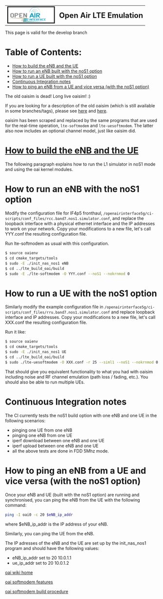 <table style="border-collapse: collapse; border: none;">
  <tr style="border-collapse: collapse; border: none;">
    <td style="border-collapse: collapse; border: none;">
      <a href="http://www.openairinterface.org/">
         <img src="./images/oai_final_logo.png" alt="" border=3 height=50 width=150>
         </img>
      </a>
    </td>
    <td style="border-collapse: collapse; border: none; vertical-align: center;">
      <b><font size = "5">Open Air LTE Emulation</font></b>
    </td>
  </tr>
</table>

This page is valid for the develop branch

# Table of Contents: #

* [How to build the eNB and the UE](#build)
* [How to run an eNB built with the noS1 option](#run-noS1-eNB)
* [How to run a UE built with the noS1 option](#run-noS1-UE)
* [Continuous Integration notes](#CInote)
* [How to ping an eNB from a UE and vice versa (with the noS1 option)](#noS1-pinging)

The old oaisim is dead! Long live oaisim! :)

If you are looking for a description of the old oaisim (which is still available in some branches/tags), please see [here](OpenAirLTEEmulation) and [here](how-to-run-oaisim-with-multiple-ue).

oaisim has been scraped and replaced by the same programs that are used for the real-time operation, `lte-softmodem` and `lte-uesoftmodem`. The latter also now includes an optional channel model, just like oaisim did. 

# <a name="build">[How to build the eNB and the UE](BUILD.md)</a>

The following paragraph explains how to run the L1 simulator in noS1 mode and using the oai kernel modules. 

# <a name="run-noS1-eNB">How to run an eNB with the noS1 option</a>

Modify the configuration file for IF4p5 fronthaul, `/openairinterface5g/ci-scripts/conf_files/rcc.band7.nos1.simulator.conf`, and replace the loopback interface with a physical ethernet interface and the IP addresses to work on your network. Copy your modifications to a new file, let's call YYY.conf the resulting configuration file.

Run lte-softmodem as usual with this configuration. 

```bash
$ source oaienv
$ cd cmake_targets/tools
$ sudo -E ./init_nas_nos1 eNB
$ cd ../lte_build_oai/build
$ sudo -E ./lte-softmodem -O YYY.conf --noS1 --nokrnmod 0
```

# <a name="run-noS1-UE">How to run a UE with the noS1 option</a>

Similarly modify the example configuration file in `/openairinterface5g/ci-scripts/conf_files/rru.band7.nos1.simulator.conf` and replace loopback interface and IP addresses. Copy your modifications to a new file, let's call XXX.conf the resulting configuration file.

Run it like:

```bash
$ source oaienv
$ cd cmake_targets/tools
$ sudo -E ./init_nas_nos1 UE
$ cd ../lte_build_oai/build
$ sudo ./lte-uesoftmodem -O XXX.conf -r 25 --siml1 --noS1 --nokrnmod 0
```

That should give you equivalent functionality to what you had with oaisim including noise and RF channel emulation (path loss / fading, etc.). You should also be able to run multiple UEs. 

# <a name="CInote">Continuous Integration notes</a>
The CI currently tests the noS1 build option with one eNB and one UE in the following scenarios:
* pinging one UE from one eNB
* pinging one eNB from one UE
* iperf download between one eNB and one UE
* iperf upload between one eNB and one UE
* all the above tests are done in FDD 5Mhz mode.

# <a name="noS1-pinging">How to ping an eNB from a UE and vice versa (with the noS1 option)</a>

Once your eNB and UE (built with the noS1 option) are running and synchronised, you can ping the eNB from the UE with the following command:

```bash
ping -I oai0 -c 20 $eNB_ip_addr
```
where $eNB_ip_addr is the IP address of your eNB.

Similarly, you can ping the UE from the eNB.

The IP adresses of the eNB and the UE are set up by the init_nas_nos1 program and should have the following values:
* eNB_ip_addr set to 20 10.0.1.1
* ue_ip_addr set to 20 10.0.1.2







[oai wiki home](https://gitlab.eurecom.fr/oai/openairinterface5g/wikis/home)

[oai softmodem features](FEATURE_SET.md)

[oai softmodem build procedure](BUILD.md)

